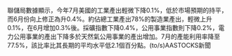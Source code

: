 聯儲局數據顯示，今年7月美國的工業產出輕微下降0.1%，低於市場預期的持平，而6月份向上修正為升0.4%。約佔總工業產出78%的製造業產出，輕微上升0.1%，在6月增加0.3%後。採礦指數下降0.4%，公用事業指數則下降0.2%，電力公用事業的產出下降多於天然氣公用事業的產出增加。7月的產能利用率降至77.5%，該比率比其長期的平均水平低2.1個百分點。(to/s)AASTOCKS新聞